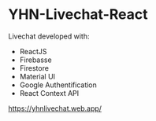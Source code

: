 # YHN-Livechat-React

Livechat developed with:

- ReactJS
- Firebasse
- Firestore
- Material UI
- Google Authentification
- React Context API


https://yhnlivechat.web.app/
